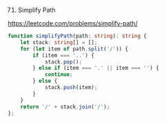 71. Simplify Path

https://leetcode.com/problems/simplify-path/

```TypeScript
function simplifyPath(path: string): string {
    let stack: string[] = [];
    for (let item of path.split('/')) {
        if (item === '..') {
            stack.pop();
        } else if (item === '.' || item === '') {
            continue;
        } else {
            stack.push(item);
        }
    }
    return '/' + stack.join('/');
};
```